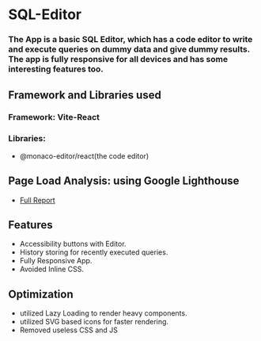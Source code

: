 # SQL-Editor
### The App is a basic SQL Editor, which has a code editor to write and execute queries on dummy data and give dummy results. The app is fully responsive for all devices and has some interesting features too.

## Framework and Libraries used
### Framework: Vite-React
### Libraries: 
- @monaco-editor/react(the code editor)


## Page Load Analysis: using Google Lighthouse
- [Full Report](https://drive.google.com/file/d/1Ci2E4Xxm1ppyyF4rxpUXKfsqgDCqTsk3/view?usp=sharing)

## Features
- Accessibility buttons with Editor.
- History storing for recently executed queries.
- Fully Responsive App.
- Avoided Inline CSS.

## Optimization
- utilized Lazy Loading to render heavy components.
- utilized SVG based icons for faster rendering.
- Removed useless CSS and JS
